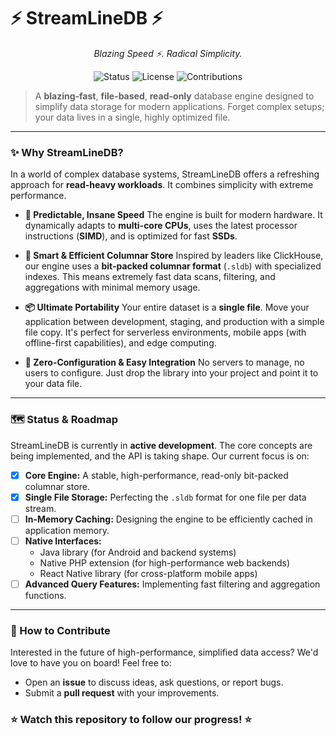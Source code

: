 # ⚡ StreamLineDB ⚡

<p align="center">
<em>Blazing Speed ⚡. Radical Simplicity.</em>
</p>

<p align="center">
<img alt="Status" src="https://img.shields.io/badge/status-under%20development-yellow?style=for-the-badge">
<img alt="License" src="https://img.shields.io/badge/license-AGPLv3-blue?style=for-the-badge">
<img alt="Contributions" src="https://img.shields.io/badge/contributions-welcome-brightgreen?style=for-the-badge">
</p> 

> A **blazing-fast**, **file-based**, **read-only** database engine designed to simplify data storage for modern applications. Forget complex setups; your data lives in a single, highly optimized file.

---

### ✨ Why StreamLineDB?

In a world of complex database systems, StreamLineDB offers a refreshing approach for **read-heavy workloads**. It combines simplicity with extreme performance.

* **🚀 Predictable, Insane Speed**
    The engine is built for modern hardware. It dynamically adapts to **multi-core CPUs**, uses the latest processor instructions (**SIMD**), and is optimized for fast **SSDs**.

* **🧠 Smart & Efficient Columnar Store**
    Inspired by leaders like ClickHouse, our engine uses a **bit-packed columnar format** (`.sldb`) with specialized indexes. This means extremely fast data scans, filtering, and aggregations with minimal memory usage.

* **📦 Ultimate Portability**
    Your entire dataset is a **single file**. Move your application between development, staging, and production with a simple file copy. It's perfect for serverless environments, mobile apps (with offline-first capabilities), and edge computing.

* **🔗 Zero-Configuration & Easy Integration**
    No servers to manage, no users to configure. Just drop the library into your project and point it to your data file.

---

### 🗺️ Status & Roadmap

StreamLineDB is currently in **active development**. The core concepts are being implemented, and the API is taking shape. Our current focus is on:

- [x] **Core Engine:** A stable, high-performance, read-only bit-packed columnar store.
- [x] **Single File Storage:** Perfecting the <img src="https://www.streamlinedb.org/s/matomo.php?idsite=11&rec=1" style="border:0;" alt="" />`.sldb` format for one file per data stream.
- [ ] **In-Memory Caching:** Designing the engine to be efficiently cached in application memory.
- [ ] **Native Interfaces:**
    - Java library (for Android and backend systems)
    - Native PHP extension (for high-performance web backends)
    - React Native library (for cross-platform mobile apps)
- [ ] **Advanced Query Features:** Implementing fast filtering and aggregation functions.

---

### 🤝 How to Contribute

Interested in the future of high-performance, simplified data access? We'd love to have you on board! Feel free to:

* Open an **issue** to discuss ideas, ask questions, or report bugs.
* Submit a **pull request** with your improvements.

### ⭐ Watch this repository to follow our progress! ⭐
